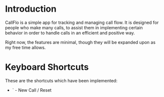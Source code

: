 # Introduction
CallFlo is a simple app for tracking and managing call flow. It is designed for people who make many calls, to assist them in implementing certain behavior in order to handle calls in an efficient and positive way.

Right now, the features are minimal, though they will be expanded upon as my free time allows.

# Keyboard Shortcuts
These are the shortcuts which have been implemented:
- ` - New Call / Reset